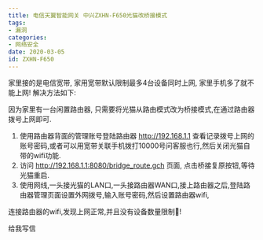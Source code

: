 ```yaml
---
title: 电信天翼智能网关 中兴ZXHN-F650光猫改桥接模式
tags: 
- 漏洞
categories:
- 网络安全
date: 2020-03-05
id: ZXHN-F650
---
```


家里接的是电信宽带, 家用宽带默认限制最多4台设备同时上网, 家里手机多了就不能上网! 解决方法如下:

因为家里有一台闲置路由器, 只需要将光猫从路由模式改为桥接模式,在通过路由器拨号上网即可.

1. 使用路由器背面的管理账号登陆路由器 http://192.168.1.1 查看记录拨号上网的账号密码,或者可以用宽带关联手机拨打10000号问客服也行,然后关闭光猫自带的wifi功能.
2. 访问 http://192.168.1.1:8080/bridge_route.gch 页面, 点击桥接复原按钮,等待光猫重启.
3. 使用网线,一头接光猫的LAN口,一头接路由器WAN口,接上路由器之后,登陆路由器管理页面设置外网拨号,输入账号密码,然后设置路由器wifi,

连接路由器的wifi,发现上网正常,并且没有设备数量限制🚫! 

<a target="_blank" href="http://mail.qq.com/cgi-bin/qm_share?t=qm_mailme&email=o5aRkJObl5WbluPS0o3AzM4" style="text-decoration:none;">给我写信</a>